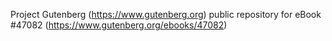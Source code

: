 Project Gutenberg (https://www.gutenberg.org) public repository for eBook #47082 (https://www.gutenberg.org/ebooks/47082)
